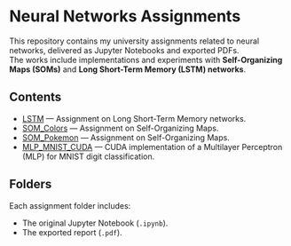 # Neural Networks Assignments

This repository contains my university assignments related to neural networks, delivered as Jupyter Notebooks and exported PDFs.  
The works include implementations and experiments with **Self-Organizing Maps (SOMs)** and **Long Short-Term Memory (LSTM) networks**.


## Contents

- [LSTM](./LSTM) — Assignment on Long Short-Term Memory networks.  
- [SOM_Colors](./SOM_Colors) — Assignment on Self-Organizing Maps.  
- [SOM_Pokemon](./SOM_Pokemon) — Assignment on Self-Organizing Maps.  
- [MLP_MNIST_CUDA](./MLP_Cuda) — CUDA implementation of a Multilayer Perceptron (MLP) for MNIST digit classification.  


## Folders
Each assignment folder includes:
- The original Jupyter Notebook (`.ipynb`).  
- The exported report (`.pdf`).